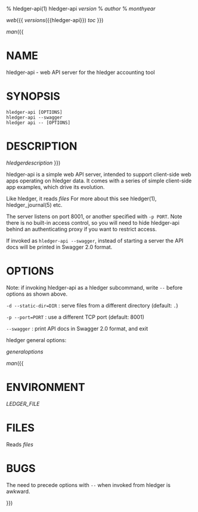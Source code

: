 % hledger-api(1) hledger-api _version_
% _author_
% _monthyear_

_web_({{
_versions_({{hledger-api}})
_toc_
}})

_man_({{
# NAME

hledger-api - web API server for the hledger accounting tool

# SYNOPSIS

`hledger-api [OPTIONS]`\
`hledger-api --swagger`\
`hledger api -- [OPTIONS]`

# DESCRIPTION

_hledgerdescription_
}})

hledger-api is a simple web API server, intended to support
client-side web apps operating on hledger data. It comes with a series
of simple client-side app examples, which drive its evolution.

Like hledger, it reads _files_
For more about this see hledger(1), hledger_journal(5) etc.

The server listens on port 8001, or another specified with `-p PORT`.
Note there is no built-in access control, so you will need to hide
hledger-api behind an authenticating proxy if you want to restrict
access.

If invoked as `hledger-api --swagger`, instead of starting a server
the API docs will be printed in Swagger 2.0 format.

# OPTIONS

Note: if invoking hledger-api as a hledger subcommand, write `--` before options as shown above.

`-d --static-dir=DIR`
: serve files from a different directory (default: `.`)

`-p --port=PORT`
: use a different TCP port (default: 8001)

`--swagger`
: print API docs in Swagger 2.0 format, and exit

hledger general options:

_generaloptions_

_man_({{

# ENVIRONMENT

_LEDGER_FILE_

# FILES

Reads _files_

# BUGS

The need to precede options with `--` when invoked from hledger is awkward.

}})
